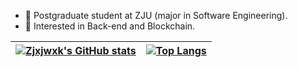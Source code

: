 - 📖 Postgraduate student at ZJU (major in Software Engineering).
- 🍭 Interested in Back-end and Blockchain.

| [![Zjxjwxk's GitHub stats](https://github-readme-stats.vercel.app/api?username=zjxjwxk&show_icons=true&include_all_commits=true)](https://github.com/zjxjwxk) | [![Top Langs](https://github-readme-stats.vercel.app/api/top-langs/?username=zjxjwxk&hide=html,css,php,vue&layout=compact)](https://github.com/zjxjwxk) |
| ------------------------------------------------------------ | ------------------------------------------------------------ |
<!--
**zjxjwxk/zjxjwxk** is a ✨ _special_ ✨ repository because its `README.md` (this file) appears on your GitHub profile.

Here are some ideas to get you started:

- 🔭 I’m currently working on ...
- 🌱 I’m currently learning ...
- 👯 I’m looking to collaborate on ...
- 🤔 I’m looking for help with ...
- 💬 Ask me about ...
- 📫 How to reach me: ...
- 😄 Pronouns: ...
- ⚡ Fun fact: ...
-->

